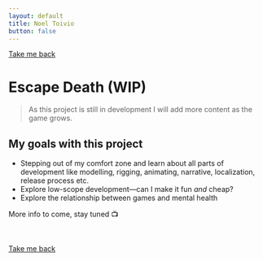 ```yaml
---
layout: default
title: Noel Toivio
button: false
---
```


<a href="/" class="btn">Take me back</a>

# Escape Death (WIP)

> As this project is still in development I will add more content as the game grows.

## My goals with this project

- Stepping out of my comfort zone and learn about all parts of development like modelling, rigging, animating, narrative, localization, release process etc.
- Explore low-scope development—can I make it fun <i>and</i> cheap?
- Explore the relationship between games and mental health

More info to come, stay tuned 📺

<br>

<a href="/" class="btn">Take me back</a>

<br>